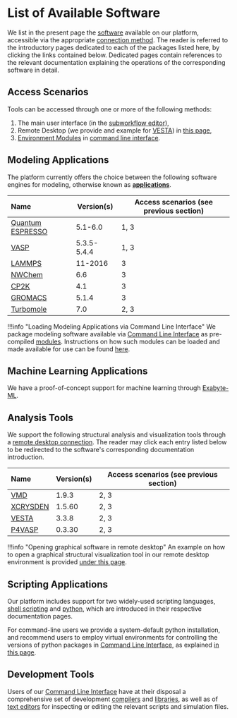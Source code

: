 # List of Available Software

We list in the present page the [software](../software/overview.md) available on our platform, accessible via the appropriate [connection method](../remote-connection/overview.md). The reader is referred to the introductory pages dedicated to each of the packages listed here, by clicking the links contained below. Dedicated pages contain references to the relevant documentation explaining the operations of the corresponding software in detail.

## Access Scenarios

Tools can be accessed through one or more of the following methods:
 
 1. The main user interface (in the [subworkflow editor](../workflow-designer/subworkflow-editor/overview.md)), 
 2. Remote Desktop (we provide and example for [VESTA](analysis/vesta.md)) in [this page](../remote-connection/actions-rd/open-app.md),
 3. [Environment Modules](../cli/modules.md) in [command line interface](../cli/overview.md).


## Modeling Applications

The platform currently offers the choice between the following software engines for modeling, otherwise known as **[applications](../software/components.md)**.

| Name    |  Version(s)      | Access scenarios (see previous section)      |
| :-------- | ----------- | -------------|
| [Quantum ESPRESSO](modeling/quantum-espresso/overview.md) | 5.1-6.0 | 1, 3|
| [VASP](modeling/vasp/overview.md)      | 5.3.5-5.4.4 | 1, 3 |
| [LAMMPS](modeling/lammps.md)    | 11-2016 | 3 |
| [NWChem](modeling/nwchem.md)    | 6.6     | 3 |
| [CP2K](modeling/cp2k.md)      | 4.1     | 3 |
| [GROMACS](modeling/gromacs.md) |   5.1.4  | 3 |
| [Turbomole](modeling/turbomole.md) | 7.0     | 2, 3 |

!!!info "Loading Modeling Applications via Command Line Interface"
    We package modeling software available via [Command Line Interface](../cli/overview.md) as pre-compiled [modules](../cli/modules.md). Instructions on how such modules can be loaded and made available for use can be found [here](../cli/actions/modules-actions.md).

## Machine Learning Applications

<!-- TODO by GM: add link to exabyte-ml in the directory and version 0.1.0 -->

We have a proof-of-concept support for machine learning through [Exabyte-ML]().


## Analysis Tools

We support the following structural analysis and visualization tools through a [remote desktop connection](../remote-connection/remote-desktop.md). The reader may click each entry listed below to be redirected to the software's corresponding documentation introduction.

| Name      |  Version(s) | Access scenarios (see previous section) |
| :-------- | ----------- | ------------- |
| [VMD](analysis/vmd.md) | 1.9.3 | 2, 3 |
| [XCRYSDEN](analysis/xcrysden.md) |  1.5.60 | 2, 3 |
| [VESTA](analysis/vesta.md)  | 3.3.8 | 2, 3 |
| [P4VASP](analysis/p4vasp.md) |  0.3.30 | 2, 3 |

!!!info "Opening graphical software in remote desktop"
    An example on how to open a graphical structural visualization tool in our remote desktop environment is provided [under this page](../remote-connection/actions-rd/open-app.md).

## Scripting Applications

Our platform includes support for two widely-used scripting languages, [shell scripting](scripting/shell.md) and [python](scripting/python.md), which are introduced in their respective documentation pages. 

For command-line users we provide a system-default python installation, and recommend users to employ virtual environments for controlling the versions of python packages in [Command Line Interface](../cli/overview.md), as explained [in this page](../cli/actions/create-python-env.md).

## Development Tools

Users of our [Command Line Interface](../cli/overview.md) have at their disposal a comprehensive set of development [compilers](development/compilers.md) and [libraries](development/libraries.md), as well as of [text editors](development/text-editors.md) for inspecting or editing the relevant scripts and simulation files.
